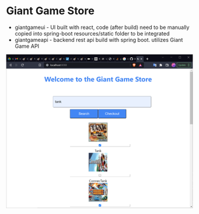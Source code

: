 # Giant Game Store
* giantgameui - UI built with react, code (after build) need to be manually copied into spring-boot resources/static folder to be integrated
* giantgameapi - backend rest api build with spring boot. utilizes Giant Game API

![screenshot](screenshot.png)